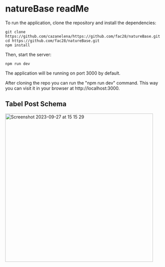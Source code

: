 # natureBase readMe

To run the application, clone the repository and install the dependencies:

```
git clone https://github.com/cazanelena/https://github.com/fac28/natureBase.git
cd https://github.com/fac28/natureBase.git
npm install
```

Then, start the server:

```
npm run dev
```

The application will be running on port 3000 by default. 

After cloning the repo you can run the "npm run dev" command. This way you can visit it in your browser at http://localhost:3000.

## Tabel Post Schema
<img width="471" alt="Screenshot 2023-09-27 at 15 15 29" src="https://github.com/fac28/natureBase/assets/59057287/0c97c1b4-6325-4c61-acac-076810b59286">
